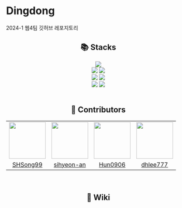 # Dingdong
2024-1 웹4팀 깃허브 레포지토리

<div align=center><h2>📚 Stacks</h2></div>

<div align=center> 
  <img src="https://img.shields.io/badge/React-61DAFB?style=for-the-badge&logo=react&logoColor=black"> 
  <br>
  
  <img src="https://img.shields.io/badge/Spring-6DB33F?style=for-the-badge&logo=spring&logoColor=white">
  <img src="https://img.shields.io/badge/visual studio code-007ACC?style=for-the-badge&logo=visualstudiocode&logoColor=white">
  <br>
  
  <img src="https://img.shields.io/badge/notion-000000?style=for-the-badge&logo=notion&logoColor=white">
  <img src="https://img.shields.io/badge/discord-5865f2?style=for-the-badge&logo=discord&logoColor=white">
  <br>
  
  <img src="https://img.shields.io/badge/github-181717?style=for-the-badge&logo=github&logoColor=white">
  <img src="https://img.shields.io/badge/git-F05032?style=for-the-badge&logo=git&logoColor=white">
  <br>
</div>

<br>

<div align=center><h2>🐥 Contributors</h2></div>

<div align=center>
<table>
  <tr>
    <td align="center"><a href="https://github.com/SHSong99"><img src="https://avatars.githubusercontent.com/u/161740297?v=4" width="100px;" alt=""/>
    <td align="center"><a href="https://github.com/sihyeon-an"><img src="https://avatars.githubusercontent.com/u/144617039?v=4" width="100px;" alt=""/>
    <td align="center"><a href="https://github.com/Hun0906"><img src="https://avatars.githubusercontent.com/u/134472292?v=4" width="100px;" alt=""/>
    <td align="center"><a href="https://github.com/dhlee777"><img src="https://avatars.githubusercontent.com/u/117627976?v=4" width="100px;" alt=""/>
  </tr>
    <tr>
    <td align="center"><a href="https://github.com/SHSong99" title="Code">SHSong99</a></td>
    <td align="center"><a href="https://github.com/sihyeon-an" title="Code">sihyeon-an</a></td>
    <td align="center"><a href="https://github.com/Hun0906" title="Code">Hun0906</a></td>
    <td align="center"><a href="https://github.com/dhlee777" title="Code">dhlee777</a></td>
  </tr>
</table>
</div>

<br>

<div align=center><h2>📑 Wiki</h2></div>
